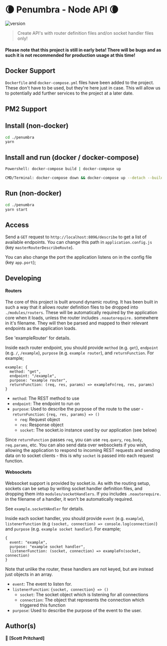 # 🌘 Penumbra - Node API 🌘
![version](https://img.shields.io/badge/version-0.0.1-blue.svg?cacheSeconds=2592000)

> Create API's with router definition files and/on socket handler files only!

#### Please note that this project is still in early beta! There will be bugs and as such it is not recommended for production usage at this time!

## Docker Support
`Dockerfile` and `docker-compose.yml` files have been added to the project. These don't have to be used, but they're here just in case. This will allow us to potentially add further services to the project at a later date.

## PM2 Support
##

## Install (non-docker)

```sh
cd ./penumbra
yarn
```

## Install and run (docker / docker-compose)

```sh
Powershell: docker-compose build | docker-compose up

CMD/Terminal: docker-compose down && docker-compose up --detach --build --remove-orphans
```

## Run (non-docker)

```sh
cd ./penumbra
yarn start
```

## Access
Send a `GET` request to `http://localhost:8096/describe` to get a list of available endpoints. You can change this path in `application.config.js` (key `masterRouterDescribeRoute`).

You can also change the port the application listens on in the config file (key `app.port`);

## Developing

#### Routers

The core of this project is built around dynamic routing. It has been built in such a way that it allows router definition files to be dropped into `./modules/routers`. These will be automatically required by the application core when it loads, unless the router includes `.noautorequire.` somewhere in it's filename. They will then be parsed and mapped to their relevant endpoints as the application loads.

See 'exampleRouter' for details.

Inside each router endpoint, you should provide `method` (e.g. `get`), `endpoint` (e.g. `/`, `/example`), `purpose` (e.g. `example router`), and `returnFunction`. For example;

    example: {
      method: "get",
      endpoint: "/example",
      purpose: "example router",
      returnFunction: (req, res, params) => exampleFn(req, res, params)
    }

- `method`: The REST method to use
- `endpoint`: The endpoint to run on
- `purpose`: Used to describe the purpose of the route to the user
  -`returnFunction`: `{req, res, params} => ()`
    - `req`: Request object
    - `res`: Response object
    - `socket`: The socket.io instance used by our application (see below)

Since `returnFunction` passes `req`, you can use `req.query`, `req.body`, `req.params`, etc. You can also send data over websockets if you wish, allowing the application to respond to incoming REST requests and sending data on to socket clients - this is why `socket` is passed into each request function.

#### Websockets

Websocket support is provided by socket.io. As with the routing setup, sockets can be setup by writing socket handler definition files, and dropping them into `modules/socketHandlers`. If you includes `.noautorequire.` in the filename of a handler, it won't be automatically required.

See `example.socketHAndler` for details.

Inside each socket handler, you should provide `event` (e.g. `example`), `listenerFunction` (e.g `(socket, connection) => console.log(connection)`) and `purpose` (e.g. `example socket handler`). For example;

    {
      event: "example",
      purpose: "example socket handler",
      listenerFunction: (socket, connection) => exampleFn(socket, connection)
    }

Note that unlike the router, these handlers are not keyed, but are instead just objects in an array.

 - `event`: The event to listen for.
 - `listenerFunction`: `{socket, connection} => ()`
   - `socket`: The socket object which is listening for all connections
   - `connection`: The object that represents the connection which triggered this function
 - `purpose`: Used to describe the purpose of the event to the user.

## Author(s)

👤 **[Scott Pritchard]**